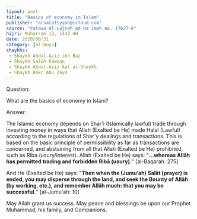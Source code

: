 ```yaml
---
layout: post
title: "Basics of economy in Islam"
publisher: "alsalafiyyah@icloud.com"
source: "Fatawa Al-Lajnah Ad-Da'imah no. 17627-6"
hijri: Muharram 12, 1442 AH
date: 2020/08/31
category: [al-buyu]
shaykhs: 
 - Shaykh Abdul-Aziz ibn Baz
 - Shaykh Salih Fawzan
 - Shaykh Abdul-Aziz Aal al-Shaykh
 - Shaykh Bakr Abu Zayd
---
```


Question:

What are the basics of economy in Islam?

Answer:

The Islamic economy depends on Shar'i (Islamically lawful) trade through investing money in ways that Allah (Exalted be He) made Halal (Lawful) according to the regulations of Shar`y dealings and transactions. This is based on the basic principle of permissibility as far as transactions are concerned, and abstaining from all that Allah (Exalted be He) prohibited, such as Riba (usury/interest). Allah (Exalted be He) says: "**...whereas Allâh has permitted trading and forbidden Ribâ (usury).**" [al-Baqarah: 275]

And He (Exalted be He) says: "**Then when the (Jumu‘ah) Salât (prayer) is ended, you may disperse through the land, and seek the Bounty of Allâh (by working, etc.), and remember Allâh much: that you may be successful.**" [al-Jumu'ah: 10]

May Allah grant us success. May peace and blessings be upon our Prophet Muhammad, his family, and Companions.
